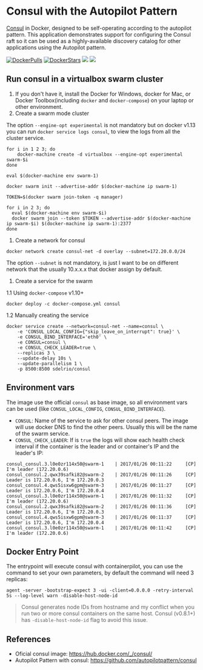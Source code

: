 # Consul with the Autopilot Pattern

[Consul](http://www.consul.io/) in Docker, designed to be self-operating according to the autopilot pattern. This application demonstrates support for configuring the Consul raft so it can be used as a highly-available discovery catalog for other applications using the Autopilot pattern.

[![DockerPulls](https://img.shields.io/docker/pulls/sdelrio/consul.svg)](https://registry.hub.docker.com/u/sdelrio/consul/) [![DockerStars](https://img.shields.io/docker/stars/sdelrio/consul.svg)](https://registry.hub.docker.com/u/sdelrio/consul/) [![](https://images.microbadger.com/badges/image/sdelrio/consul.svg)](https://microbadger.com/images/sdelrio/consul "Get your own image badge on microbadger.com") [![](https://images.microbadger.com/badges/version/sdelrio/consul.svg)](https://microbadger.com/images/sdelrio/consul "Get your own version badge on microbadger.com")

## Run consul in a virtualbox swarm cluster

1. If you don't have it, install the Docker for Windows, docker for Mac, or Docker Toolbox(including `docker` and `docker-compose`) on your laptop or other environment.
1. Create a swarm mode cluster

The option `--engine-opt experimental` is not mandatory but on docker v1.13 you can run `docker service logs consul`, to view the logs from all the cluster service.

```
for i in 1 2 3; do
    docker-machine create -d virtualbox --engine-opt experimental swarm-$i
done

eval $(docker-machine env swarm-1)

docker swarm init --advertise-addr $(docker-machine ip swarm-1)

TOKEN=$(docker swarm join-token -q manager)

for i in 2 3; do
  eval $(docker-machine env swarm-$i)
  docker swarm join --token $TOKEN --advertise-addr $(docker-machine ip swarm-$i) $(docker-machine ip swarm-1):2377
done

```

1. Create a network for consul

```
docker network create consul-net -d overlay --subnet=172.20.0.0/24
```
The option `--subnet` is not mandatory, is just I want to be on different network that the usually 10.x.x.x that docker assign by default.

1. Create a service for the swarm

1.1 Using `docker-compose` v1.10+

```
docker deploy -c docker-compose.yml consul
```

1.2 Manually creating the service

```
docker service create --network=consul-net --name=consul \
    -e 'CONSUL_LOCAL_CONFIG={"skip_leave_on_interrupt": true}' \
    -e CONSUL_BIND_INTERFACE='eth0' \
    -e CONSUL=consul \
    -e CONSUL_CHECK_LEADER=true \
    --replicas 3 \
    --update-delay 10s \
    --update-parallelism 1 \
    -p 8500:8500 sdelrio/consul
```

## Environment vars

The image use the official `consul` as base image, so all environment vars can be used (like `CONSUL_LOCAL_CONFIG`, `CONSUL_BIND_INTERFACE`).

- `CONSUL`: Name of the service to ask for other consul peers. The image will use docker DNS to find the other peers. Usually this will be the name of the swarm service.
- `CONSUL_CHECK_LEADER`: If is `true` the logs will show each health check interval if the container is the leader and or container's IP and the leader's IP:

```
consul_consul.3.l0e0zr114x50@swarm-1    | 2017/01/26 00:11:22     [CP] I'm leader (172.20.0.6)
consul_consul.2.qwx39safki82@swarm-2    | 2017/01/26 00:11:26     [CP] Leader is 172.20.0.6, I'm 172.20.0.3
consul_consul.4.qws5isxw6gpm@swarm-3    | 2017/01/26 00:11:27     [CP] Leader is 172.20.0.6, I'm 172.20.0.4
consul_consul.3.l0e0zr114x50@swarm-1    | 2017/01/26 00:11:32     [CP] I'm leader (172.20.0.6)
consul_consul.2.qwx39safki82@swarm-2    | 2017/01/26 00:11:36     [CP] Leader is 172.20.0.6, I'm 172.20.0.3
consul_consul.4.qws5isxw6gpm@swarm-3    | 2017/01/26 00:11:37     [CP] Leader is 172.20.0.6, I'm 172.20.0.4
consul_consul.3.l0e0zr114x50@swarm-1    | 2017/01/26 00:11:42     [CP] I'm leader (172.20.0.6)
```

## Docker Entry Point

The entrypoint will execute consul with containerpilot, you can use the command to set your own parameters, by default the command will need 3 replicas:

```
agent -server -bootstrap-expect 3 -ui -client=0.0.0.0 -retry-interval 5s --log-level warn -disable-host-node-id
```

> Consul generates node IDs from hostname and my conflict when you run two or more consul containers on the same host. Consul (v0.8.1+) has `-disable-host-node-id` flag to avoid this issue.

## References

- Oficial consul image: <https://hub.docker.com/_/consul/>
- Autopilot Pattern with consul: <https://github.com/autopilotpattern/consul>

